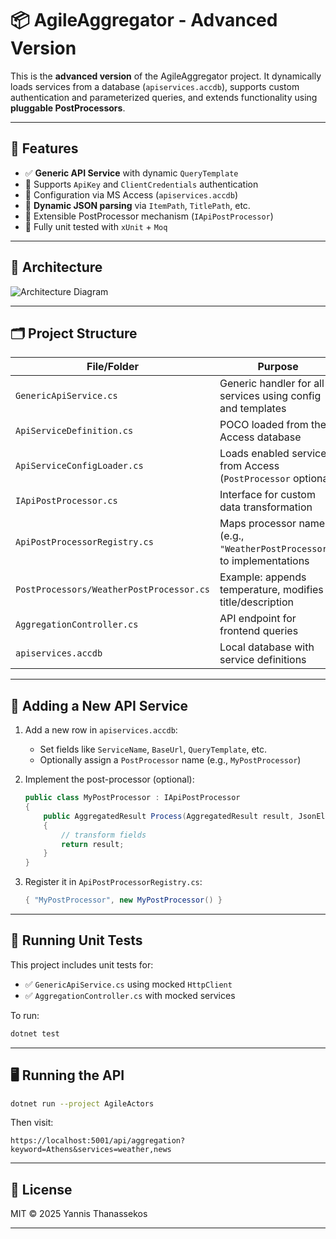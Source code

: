 # 📦 AgileAggregator - Advanced Version

This is the **advanced version** of the AgileAggregator project. It dynamically loads services from a database (`apiservices.accdb`), supports custom authentication and parameterized queries, and extends functionality using **pluggable PostProcessors**.

---

## 🚀 Features

- ✅ **Generic API Service** with dynamic `QueryTemplate`
- 🔑 Supports `ApiKey` and `ClientCredentials` authentication
- 📁 Configuration via MS Access (`apiservices.accdb`)
- 🔄 **Dynamic JSON parsing** via `ItemPath`, `TitlePath`, etc.
- 🧩 Extensible PostProcessor mechanism (`IApiPostProcessor`)
- 🧪 Fully unit tested with `xUnit` + `Moq`

---

## 🧠 Architecture

![Architecture Diagram](docs/AdvancedArchitecture.png)

---

## 🗂️ Project Structure

| File/Folder | Purpose |
|-------------|---------|
| `GenericApiService.cs` | Generic handler for all services using config and templates |
| `ApiServiceDefinition.cs` | POCO loaded from the Access database |
| `ApiServiceConfigLoader.cs` | Loads enabled services from Access (`PostProcessor` optional) |
| `IApiPostProcessor.cs` | Interface for custom data transformation |
| `ApiPostProcessorRegistry.cs` | Maps processor names (e.g., `"WeatherPostProcessor"`) to implementations |
| `PostProcessors/WeatherPostProcessor.cs` | Example: appends temperature, modifies title/description |
| `AggregationController.cs` | API endpoint for frontend queries |
| `apiservices.accdb` | Local database with service definitions |

---

## 🧩 Adding a New API Service

1. Add a new row in `apiservices.accdb`:
   - Set fields like `ServiceName`, `BaseUrl`, `QueryTemplate`, etc.
   - Optionally assign a `PostProcessor` name (e.g., `MyPostProcessor`)

2. Implement the post-processor (optional):
   ```csharp
   public class MyPostProcessor : IApiPostProcessor
   {
       public AggregatedResult Process(AggregatedResult result, JsonElement item, string keyword)
       {
           // transform fields
           return result;
       }
   }
   ```

3. Register it in `ApiPostProcessorRegistry.cs`:
   ```csharp
   { "MyPostProcessor", new MyPostProcessor() }
   ```

---

## 🧪 Running Unit Tests

This project includes unit tests for:
- ✅ `GenericApiService.cs` using mocked `HttpClient`
- ✅ `AggregationController.cs` with mocked services

To run:
```bash
dotnet test
```

---

## 🖥️ Running the API

```bash
dotnet run --project AgileActors
```

Then visit:
```
https://localhost:5001/api/aggregation?keyword=Athens&services=weather,news
```

---

## 📄 License

MIT © 2025 Yannis Thanassekos

---